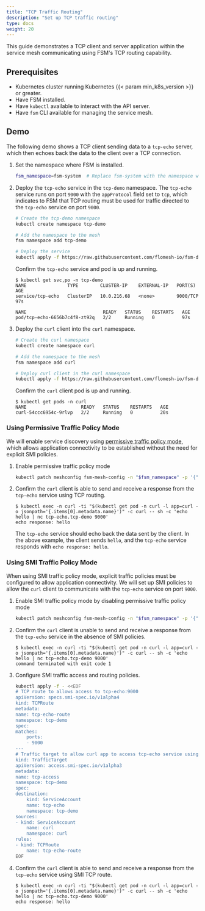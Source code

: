 ```yaml
---
title: "TCP Traffic Routing"
description: "Set up TCP traffic routing"
type: docs
weight: 20
---
```


This guide demonstrates a TCP client and server application within the service mesh communicating using FSM's TCP routing capability.


## Prerequisites

- Kubernetes cluster running Kubernetes {{< param min_k8s_version >}} or greater.
- Have FSM installed.
- Have `kubectl` available to interact with the API server.
- Have `fsm` CLI available for managing the service mesh.


## Demo

The following demo shows a TCP client sending data to a `tcp-echo` server, which then echoes back the data to the client over a TCP connection.

1. Set the namespace where FSM is installed.
    ```bash
    fsm_namespace=fsm-system  # Replace fsm-system with the namespace where FSM is installed if different
    ```

1. Deploy the `tcp-echo` service in the `tcp-demo` namespace. The `tcp-echo` service runs on port `9000` with the `appProtocol` field set to `tcp`, which indicates to FSM that TCP routing must be used for traffic directed to the `tcp-echo` service on port `9000`.
    ```bash
    # Create the tcp-demo namespace
    kubectl create namespace tcp-demo

    # Add the namespace to the mesh
    fsm namespace add tcp-demo

    # Deploy the service
    kubectl apply -f https://raw.githubusercontent.com/flomesh-io/fsm-docs/{{< param fsm_branch >}}/manifests/apps/tcp-echo.yaml -n tcp-demo
    ```

    Confirm the `tcp-echo` service and pod is up and running.

    ```console
    $ kubectl get svc,po -n tcp-demo
    NAME               TYPE        CLUSTER-IP    EXTERNAL-IP   PORT(S)    AGE
    service/tcp-echo   ClusterIP   10.0.216.68   <none>        9000/TCP   97s

    NAME                            READY   STATUS    RESTARTS   AGE
    pod/tcp-echo-6656b7c4f8-zt92q   2/2     Running   0          97s
    ```

1. Deploy the `curl` client into the `curl` namespace.

    ```bash
    # Create the curl namespace
    kubectl create namespace curl

    # Add the namespace to the mesh
    fsm namespace add curl

    # Deploy curl client in the curl namespace
    kubectl apply -f https://raw.githubusercontent.com/flomesh-io/fsm-docs/{{< param fsm_branch >}}/manifests/samples/curl/curl.yaml -n curl
    ```

    Confirm the `curl` client pod is up and running.

    ```console
    $ kubectl get pods -n curl
    NAME                    READY   STATUS    RESTARTS   AGE
    curl-54ccc6954c-9rlvp   2/2     Running   0          20s
    ```

### Using Permissive Traffic Policy Mode

We will enable service discovery using [permissive traffic policy mode](/guides/traffic_management/permissive_mode), which allows application connectivity to be established without the need for explicit SMI policies.

1. Enable permissive traffic policy mode
    ```bash
    kubectl patch meshconfig fsm-mesh-config -n "$fsm_namespace" -p '{"spec":{"traffic":{"enablePermissiveTrafficPolicyMode":true}}}' --type=merge
    ```

1. Confirm the `curl` client is able to send and receive a response from the `tcp-echo` service using TCP routing.
    ```console
    $ kubectl exec -n curl -ti "$(kubectl get pod -n curl -l app=curl -o jsonpath='{.items[0].metadata.name}')" -c curl -- sh -c 'echo hello | nc tcp-echo.tcp-demo 9000'
    echo response: hello
    ```

    The `tcp-echo` service should echo back the data sent by the client. In the above example, the client sends `hello`, and the `tcp-echo` service responds with `echo response: hello`.

### Using SMI Traffic Policy Mode

When using SMI traffic policy mode, explicit traffic policies must be configured to allow application connectivity. We will set up SMI policies to allow the `curl` client to communicate with the `tcp-echo` service on port `9000`.

1. Enable SMI traffic policy mode by disabling permissive traffic policy mode
    ```bash
    kubectl patch meshconfig fsm-mesh-config -n "$fsm_namespace" -p '{"spec":{"traffic":{"enablePermissiveTrafficPolicyMode":false}}}' --type=merge
    ```

1. Confirm the `curl` client is unable to send and receive a response from the `tcp-echo` service in the absence of SMI policies.
    ```console
    $ kubectl exec -n curl -ti "$(kubectl get pod -n curl -l app=curl -o jsonpath='{.items[0].metadata.name}')" -c curl -- sh -c 'echo hello | nc tcp-echo.tcp-demo 9000'
    command terminated with exit code 1
    ```

1. Configure SMI traffic access and routing policies.
    ```bash
    kubectl apply -f - <<EOF
    # TCP route to allows access to tcp-echo:9000
    apiVersion: specs.smi-spec.io/v1alpha4
    kind: TCPRoute
    metadata:
    name: tcp-echo-route
    namespace: tcp-demo
    spec:
    matches:
        ports:
        - 9000
    ---
    # Traffic target to allow curl app to access tcp-echo service using a TCPRoute
    kind: TrafficTarget
    apiVersion: access.smi-spec.io/v1alpha3
    metadata:
    name: tcp-access
    namespace: tcp-demo
    spec:
    destination:
        kind: ServiceAccount
        name: tcp-echo
        namespace: tcp-demo
    sources:
    - kind: ServiceAccount
        name: curl
        namespace: curl
    rules:
    - kind: TCPRoute
        name: tcp-echo-route
    EOF
    ```

1. Confirm the `curl` client is able to send and receive a response from the `tcp-echo` service using SMI TCP route.
    ```console
    $ kubectl exec -n curl -ti "$(kubectl get pod -n curl -l app=curl -o jsonpath='{.items[0].metadata.name}')" -c curl -- sh -c 'echo hello | nc tcp-echo.tcp-demo 9000'
    echo response: hello